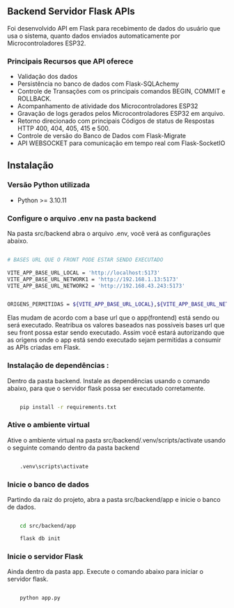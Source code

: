 ## Backend Servidor Flask APIs

Foi desenvolvido API em Flask para recebimento de dados do usuário que usa o sistema, quanto dados enviados automaticamente por Microcontroladores ESP32.

### Principais Recursos que API oferece

- Validação dos dados
- Persistência no banco de dados com Flask-SQLAchemy
- Controle de Transações com os principais comandos BEGIN, COMMIT e ROLLBACK.
- Acompanhamento de atividade dos Microcontroladores ESP32
- Gravação de logs gerados pelos Microcontroladores ESP32 em arquivo.
- Retorno direcionado com principais Códigos de status de Respostas HTTP 400, 404, 405, 415 e 500.
- Controle de versão do Banco de Dados com Flask-Migrate
- API WEBSOCKET para comunicação em tempo real com Flask-SocketIO


## Instalação

### Versão Python utilizada

- Python >= 3.10.11 

### Configure o arquivo .env na pasta backend

Na pasta src/backend abra o arquivo .env, você verá as configurações abaixo.

```sh

# BASES URL QUE O FRONT PODE ESTAR SENDO EXECUTADO
    
VITE_APP_BASE_URL_LOCAL = 'http://localhost:5173'
VITE_APP_BASE_URL_NETWORK1 = 'http://192.168.1.13:5173'
VITE_APP_BASE_URL_NETWORK2 = 'http://192.168.43.243:5173'


ORIGENS_PERMITIDAS = ${VITE_APP_BASE_URL_LOCAL},${VITE_APP_BASE_URL_NETWORK1},${VITE_APP_BASE_URL_NETWORK2}

```

Elas mudam de acordo com a base url que o app(frontend) está sendo ou será executado. Reatribua os valores baseados nas possiveis bases url que seu front possa estar sendo executado. Assim você estará autorizando que as origens onde o app está sendo executado sejam permitidas a consumir as APIs criadas em Flask.

### Instalação de dependências :

Dentro da pasta backend. Instale as dependências usando o comando abaixo, para que o servidor flask possa ser executado corretamente.

```sh

    pip install -r requirements.txt

```

### Ative o ambiente virtual

Ative o ambiente virtual na pasta src/backend/.venv/scripts/activate usando o seguinte comando dentro da pasta backend

```sh

    .venv\scripts\activate

```

### Inicie o banco de dados

Partindo da raiz do projeto, abra a pasta src/backend/app e inicie o banco de dados.

```sh

    cd src/backend/app

    flask db init

```

### Inicie o servidor Flask

Ainda dentro da pasta app. Execute o comando abaixo para iniciar o servidor flask.

```sh

    python app.py

```


